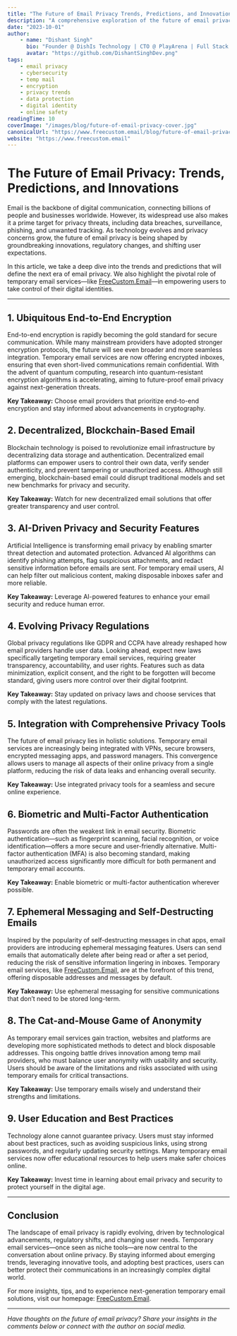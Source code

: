 ```yaml
---
title: "The Future of Email Privacy Trends, Predictions, and Innovations"
description: "A comprehensive exploration of the future of email privacy, covering emerging technologies, regulatory changes, the evolving role of temporary email services, and actionable tips for users."
date: "2023-10-01"
author:
    - name: "Dishant Singh"
      bio: "Founder @ DishIs Technology | CTO @ PlayArena | Full Stack & Python Developer | ML/ DL Developer | Problem Solver | Math & Science Teacher"
      avatar: "https://github.com/DishantSinghDev.png"
tags:
    - email privacy
    - cybersecurity
    - temp mail
    - encryption
    - privacy trends
    - data protection
    - digital identity
    - online safety
readingTime: 10
coverImage: "/images/blog/future-of-email-privacy-cover.jpg"
canonicalUrl: "https://www.freecustom.email/blog/future-of-email-privacy"
website: "https://www.freecustom.email"
---
```


# The Future of Email Privacy: Trends, Predictions, and Innovations

Email is the backbone of digital communication, connecting billions of people and businesses worldwide. However, its widespread use also makes it a prime target for privacy threats, including data breaches, surveillance, phishing, and unwanted tracking. As technology evolves and privacy concerns grow, the future of email privacy is being shaped by groundbreaking innovations, regulatory changes, and shifting user expectations.

In this article, we take a deep dive into the trends and predictions that will define the next era of email privacy. We also highlight the pivotal role of temporary email services—like [FreeCustom.Email](https://www.freecustom.email)—in empowering users to take control of their digital identities.

---

## 1. Ubiquitous End-to-End Encryption

End-to-end encryption is rapidly becoming the gold standard for secure communication. While many mainstream providers have adopted stronger encryption protocols, the future will see even broader and more seamless integration. Temporary email services are now offering encrypted inboxes, ensuring that even short-lived communications remain confidential. With the advent of quantum computing, research into quantum-resistant encryption algorithms is accelerating, aiming to future-proof email privacy against next-generation threats.

**Key Takeaway:** Choose email providers that prioritize end-to-end encryption and stay informed about advancements in cryptography.

## 2. Decentralized, Blockchain-Based Email

Blockchain technology is poised to revolutionize email infrastructure by decentralizing data storage and authentication. Decentralized email platforms can empower users to control their own data, verify sender authenticity, and prevent tampering or unauthorized access. Although still emerging, blockchain-based email could disrupt traditional models and set new benchmarks for privacy and security.

**Key Takeaway:** Watch for new decentralized email solutions that offer greater transparency and user control.

## 3. AI-Driven Privacy and Security Features

Artificial Intelligence is transforming email privacy by enabling smarter threat detection and automated protection. Advanced AI algorithms can identify phishing attempts, flag suspicious attachments, and redact sensitive information before emails are sent. For temporary email users, AI can help filter out malicious content, making disposable inboxes safer and more reliable.

**Key Takeaway:** Leverage AI-powered features to enhance your email security and reduce human error.

## 4. Evolving Privacy Regulations

Global privacy regulations like GDPR and CCPA have already reshaped how email providers handle user data. Looking ahead, expect new laws specifically targeting temporary email services, requiring greater transparency, accountability, and user rights. Features such as data minimization, explicit consent, and the right to be forgotten will become standard, giving users more control over their digital footprint.

**Key Takeaway:** Stay updated on privacy laws and choose services that comply with the latest regulations.

## 5. Integration with Comprehensive Privacy Tools

The future of email privacy lies in holistic solutions. Temporary email services are increasingly being integrated with VPNs, secure browsers, encrypted messaging apps, and password managers. This convergence allows users to manage all aspects of their online privacy from a single platform, reducing the risk of data leaks and enhancing overall security.

**Key Takeaway:** Use integrated privacy tools for a seamless and secure online experience.

## 6. Biometric and Multi-Factor Authentication

Passwords are often the weakest link in email security. Biometric authentication—such as fingerprint scanning, facial recognition, or voice identification—offers a more secure and user-friendly alternative. Multi-factor authentication (MFA) is also becoming standard, making unauthorized access significantly more difficult for both permanent and temporary email accounts.

**Key Takeaway:** Enable biometric or multi-factor authentication wherever possible.

## 7. Ephemeral Messaging and Self-Destructing Emails

Inspired by the popularity of self-destructing messages in chat apps, email providers are introducing ephemeral messaging features. Users can send emails that automatically delete after being read or after a set period, reducing the risk of sensitive information lingering in inboxes. Temporary email services, like [FreeCustom.Email](https://www.freecustom.email), are at the forefront of this trend, offering disposable addresses and messages by default.

**Key Takeaway:** Use ephemeral messaging for sensitive communications that don’t need to be stored long-term.

## 8. The Cat-and-Mouse Game of Anonymity

As temporary email services gain traction, websites and platforms are developing more sophisticated methods to detect and block disposable addresses. This ongoing battle drives innovation among temp mail providers, who must balance user anonymity with usability and security. Users should be aware of the limitations and risks associated with using temporary emails for critical transactions.

**Key Takeaway:** Use temporary emails wisely and understand their strengths and limitations.

## 9. User Education and Best Practices

Technology alone cannot guarantee privacy. Users must stay informed about best practices, such as avoiding suspicious links, using strong passwords, and regularly updating security settings. Many temporary email services now offer educational resources to help users make safer choices online.

**Key Takeaway:** Invest time in learning about email privacy and security to protect yourself in the digital age.

---

## Conclusion

The landscape of email privacy is rapidly evolving, driven by technological advancements, regulatory shifts, and changing user needs. Temporary email services—once seen as niche tools—are now central to the conversation about online privacy. By staying informed about emerging trends, leveraging innovative tools, and adopting best practices, users can better protect their communications in an increasingly complex digital world.

For more insights, tips, and to experience next-generation temporary email solutions, visit our homepage: [FreeCustom.Email](https://www.freecustom.email).

---

*Have thoughts on the future of email privacy? Share your insights in the comments below or connect with the author on social media.*

